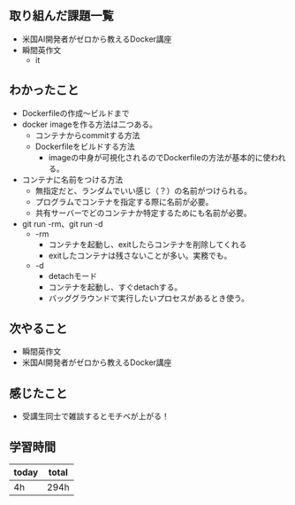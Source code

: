 ## 取り組んだ課題一覧

- 米国AI開発者がゼロから教えるDocker講座
- 瞬間英作文
	- it
## わかったこと

- Dockerfileの作成〜ビルドまで
- docker imageを作る方法は二つある。
	- コンテナからcommitする方法
	- Dockerfileをビルドする方法
		- imageの中身が可視化されるのでDockerfileの方法が基本的に使われる。
- コンテナに名前をつける方法
	- 無指定だと、ランダムでいい感じ（？）の名前がつけられる。
	- プログラムでコンテナを指定する際に名前が必要。
	- 共有サーバーでどのコンテナか特定するためにも名前が必要。
- git run -rm、git run -d
	- -rm
		- コンテナを起動し、exitしたらコンテナを削除してくれる
		- exitしたコンテナは残さないことが多い。実務でも。
	- -d
		- detachモード
		- コンテナを起動し、すぐdetachする。
		- バッググラウンドで実行したいプロセスがあるとき使う。
## 次やること

- 瞬間英作文
- 米国AI開発者がゼロから教えるDocker講座
## 感じたこと

- 受講生同士で雑談するとモチベが上がる！
## 学習時間

| today | total |
| ----- | ----- |
| 4h    | 294h     |
